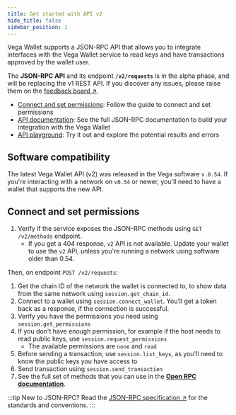 ```yaml
---
title: Get started with API v2
hide_title: false
sidebar_position: 1 
---
```

Vega Wallet supports a JSON-RPC API that allows you to integrate interfaces with the Vega Wallet service to read keys and have transactions approved by the wallet user.

The **JSON-RPC API** and its endpoint **`/v2/requests`** is in the alpha phase, and will be replacing the v1 REST API. If you discover any issues, please raise them on the [feedback board ↗](https://github.com/vegaprotocol/feedback/discussions).

* [Connect and set permissions](#connect-and-set-permissions): Follow the guide to connect and set permissions
* [API documentation](./openrpc): See the full JSON-RPC documentation to build your integration with the Vega Wallet
* [API playground](./openrpc-api-playground): Try it out and explore the potential results and errors
  


## Software compatibility
The latest Vega Wallet API (v2) was released in the Vega software `v.0.54`. If you're interacting with a network on `v0.54` or newer, you'll need to have a wallet that supports the new API.

## Connect and set permissions
1. Verify if the service exposes the JSON-RPC methods using `GET /v2/methods` endpoint.
   * If you get a 404 response, `v2` API is not available. Update your wallet to use the `v2` API, unless you're running a network using software older than 0.54.

Then, on endpoint `POST /v2/requests`:
1. Get the chain ID of the network the wallet is connected to, to show data from the same network using `session.get_chain_id`.
2. Connect to a wallet using `session.connect_wallet`. You’ll get a token back as a response, if the connection is successful.
3. Verify you have the permissions you need using `session.get_permissions`
4. If you don't have enough permission, for example if the host needs to read public keys, use `session.request_permissions` 
   * The available permissions are `none` and `read`
5. Before sending a transaction, use `session.list_keys`, as you'll need to know the public keys you have access to
6. Send transaction using `session.send_transaction`
7. See the full set of methods that you can use in the **[Open RPC documentation](./openrpc)**.


:::tip New to JSON-RPC?
Read the [JSON-RPC specification ↗](https://www.jsonrpc.org/specification) for the standards and conventions.
:::

